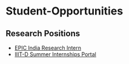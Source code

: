 # Student-Opportunities

## Research Positions 
- [EPIC India Research Intern](https://epic.uchicago.in/opportunities/research-intern/)
- [IIIT-D Summer Internships Portal](https://iiitd.ac.in/placement/summer-internships)

